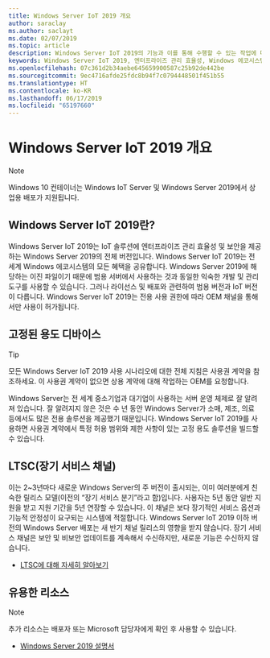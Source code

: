 ```yaml
---
title: Windows Server IoT 2019 개요
author: saraclay
ms.author: saclayt
ms.date: 02/07/2019
ms.topic: article
description: Windows Server IoT 2019의 기능과 이를 통해 수행할 수 있는 작업에 대해 알아봅니다.
keywords: Windows Server IoT 2019, 엔터프라이즈 관리 효율성, Windows 에코시스템, IoT
ms.openlocfilehash: 07c361d2b34aebe645659900587c25b92de442be
ms.sourcegitcommit: 9ec4716afde25fdc8b94f7c0794448501f451b55
ms.translationtype: HT
ms.contentlocale: ko-KR
ms.lasthandoff: 06/17/2019
ms.locfileid: "65197660"
---
```

# <a name="an-overview-of-windows-server-iot-2019"></a>Windows Server IoT 2019 개요

> [!NOTE]
> Windows 10 컨테이너는 Windows IoT Server 및 Windows Server 2019에서 상업용 배포가 지원됩니다.

## <a name="what-is-windows-server-iot-2019"></a>Windows Server IoT 2019란?
Windows Server IoT 2019는 IoT 솔루션에 엔터프라이즈 관리 효율성 및 보안을 제공하는 Windows Server 2019의 전체 버전입니다. Windows Server IoT 2019는 전 세계 Windows 에코시스템의 모든 혜택을 공유합니다. Windows Server 2019에 해당하는 이진 파일이기 때문에 범용 서버에서 사용하는 것과 동일한 익숙한 개발 및 관리 도구를 사용할 수 있습니다. 그러나 라이선스 및 배포와 관련하여 범용 버전과 IoT 버전이 다릅니다.  Windows Server IoT 2019는 전용 사용 권한에 따라 OEM 채널을 통해서만 사용이 허가됩니다.

## <a name="fixed-purpose-devices"></a>고정된 용도 디바이스 

> [!TIP]
> 모든 Windows Server IoT 2019 사용 시나리오에 대한 전체 지침은 사용권 계약을 참조하세요. 이 사용권 계약이 없으면 상용 계약에 대해 작업하는 OEM를 요청합니다.

Windows Server는 전 세계 중소기업과 대기업이 사용하는 서버 운영 체제로 잘 알려져 있습니다. 잘 알려지지 않은 것은 수 년 동안 Windows Server가 소매, 제조, 의료 등에서도 많은 전용 솔루션을 제공했기 때문입니다. Windows Server IoT 2019를 사용하면 사용권 계약에서 특정 허용 범위와 제한 사항이 있는 고정 용도 솔루션을 빌드할 수 있습니다.

## <a name="long-term-servicing-channel-ltsc"></a>LTSC(장기 서비스 채널)

이는 2~3년마다 새로운 Windows Server의 주 버전이 출시되는, 이미 여러분에게 친숙한 릴리스 모델(이전의 “장기 서비스 분기”라고 함)입니다. 사용자는 5년 동안 일반 지원을 받고 지원 기간을 5년 연장할 수 있습니다. 이 채널은 보다 장기적인 서비스 옵션과 기능적 안정성이 요구되는 시스템에 적절합니다. Windows Server IoT 2019 이하 버전의 Windows Server 배포는 새 반기 채널 릴리스의 영향을 받지 않습니다. 장기 서비스 채널은 보안 및 비보안 업데이트를 계속해서 수신하지만, 새로운 기능은 수신하지 않습니다.

* [LTSC에 대해 자세히 알아보기](https://docs.microsoft.com/en-us/windows-server/get-started-19/servicing-channels-19#long-term-servicing-channel-ltsc)

## <a name="helpful-resources"></a>유용한 리소스
> [!NOTE]
> 추가 리소스는 배포자 또는 Microsoft 담당자에게 확인 후 사용할 수 있습니다.

* [Windows Server 2019 설명서](https://docs.microsoft.com/en-us/windows-server/index)
